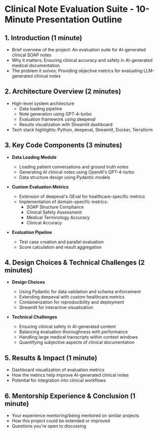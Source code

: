 # Clinical Note Evaluation Suite - 10-Minute Presentation Outline

## 1. Introduction (1 minute)
- Brief overview of the project: An evaluation suite for AI-generated clinical SOAP notes
- Why it matters: Ensuring clinical accuracy and safety in AI-generated medical documentation
- The problem it solves: Providing objective metrics for evaluating LLM-generated clinical notes

## 2. Architecture Overview (2 minutes)
- High-level system architecture
  - Data loading pipeline
  - Note generation using GPT-4-turbo
  - Evaluation framework using deepeval
  - Results visualization with Streamlit dashboard
- Tech stack highlights: Python, deepeval, Streamlit, Docker, Terraform

## 3. Key Code Components (3 minutes)
- **Data Loading Module**
  - Loading patient conversations and ground truth notes
  - Generating AI clinical notes using OpenAI's GPT-4-turbo
  - Data structure design using Pydantic models

- **Custom Evaluation Metrics**
  - Extension of deepeval's GEval for healthcare-specific metrics
  - Implementation of domain-specific metrics:
    - SOAP Structure Compliance
    - Clinical Safety Assessment
    - Medical Terminology Accuracy
    - Clinical Accuracy

- **Evaluation Pipeline**
  - Test case creation and parallel evaluation
  - Score calculation and result aggregation

## 4. Design Choices & Technical Challenges (2 minutes)
- **Design Choices**
  - Using Pydantic for data validation and schema enforcement
  - Extending deepeval with custom healthcare metrics
  - Containerization for reproducibility and deployment
  - Streamlit for interactive visualization

- **Technical Challenges**
  - Ensuring clinical safety in AI-generated content
  - Balancing evaluation thoroughness with performance
  - Handling large medical transcripts within context windows
  - Quantifying subjective aspects of clinical documentation

## 5. Results & Impact (1 minute)
- Dashboard visualization of evaluation metrics
- How the metrics help improve AI-generated clinical notes
- Potential for integration into clinical workflows

## 6. Mentorship Experience & Conclusion (1 minute)
- Your experience mentoring/being mentored on similar projects
- How this project could be extended or improved
- Questions you're open to discussing
